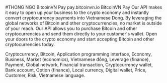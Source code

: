 #THONG NGO
 BitcoinVN Pay
 pay.bitcoinvn.io
 BitcoinVN Pay Our API makes it easy to open up your business to the crypto economy and instantly convert cryptocurrency payments into Vietnamese Dong. 
 By leveraging the global networks of Bitcoin and other cryptocurrencies, no market is outside of your reach. Our API allows you to purchase Bitcoin and other 
 cryptocurrencies and send them directly to your customer's wallet. Open your doors to the crypto economy and start accepting Bitcoin and other cryptocurrencies today.

 Cryptocurrency, Bitcoin, Application programming interface, Economy, Business, Market (economics), Vietnamese đồng, Leverage (finance), Payment, Global network, 
 Financial transaction, Cryptocurrency wallet, Bank account, Option (finance), Local currency, Digital wallet, Price, Customer, Risk, Vietnamese language.
